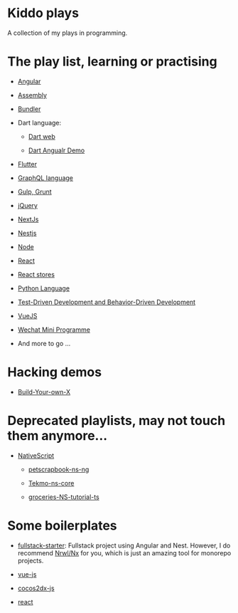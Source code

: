 # Kiddo plays

A collection of my plays in programming.

# The play list, learning or practising

* [Angular](./angular-playlist)

* [Assembly](./assembly)

* [Bundler](./bundler)

* Dart language:

  - [Dart web](./dart-language/dart-web)

  - [Dart Angualr Demo](./dart-language/charge-system-demo)

* [Flutter](./flutter_playlist)

* [GraphQL language](./graphql-language)

* [Gulp, Grunt](./task-runners)

* [jQuery](./jQuery)

* [NextJs](./nextjs-playlist)

* [Nestjs](./nest-playlist)

* [Node](./node-playlist)

* [React](https://github.com/AkatQuas/react-playlist)

* [React stores](./react-stores)

* [Python Language](./python-language)

* [Test-Driven Development and Behavior-Driven Development](./tdd-and-bdd)

* [VueJS](./vuejs)

* [Wechat Mini Programme](./wxma)

* And more to go ...

# Hacking demos

* [Build-Your-own-X](https://github.com/AkatQuas/build-your-own-x)

# Deprecated playlists, may not touch them anymore...

* [NativeScript](./nativescript/README.md)

  - [petscrapbook-ns-ng](./nativescript/petscrapbook-ns-ng)

  - [Tekmo-ns-core](./nativescript/Tekmo-ns-core)

  - [groceries-NS-tutorial-ts](./nativescript/groceries-NS-tutorial-ts)

# Some boilerplates

- [fullstack-starter](./fullstack-starter): Fullstack project using Angular and Nest. However, I do recommend [Nrwl/Nx](https://github.com/nrwl/nx) for you, which is just an amazing tool for monorepo projects. 

- [vue-js](https://github.com/AkatQuas/vue-boilerplate)

- [cocos2dx-js](https://github.com/AkatQuas/cocos-js-boilerplate)

- [react](https://github.com/AkatQuas/react-boilerplate)
